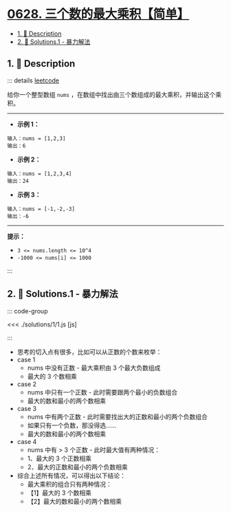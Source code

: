 # [0628. 三个数的最大乘积【简单】](https://github.com/Tdahuyou/TNotes.leetcode/tree/main/notes/0628.%20%E4%B8%89%E4%B8%AA%E6%95%B0%E7%9A%84%E6%9C%80%E5%A4%A7%E4%B9%98%E7%A7%AF%E3%80%90%E7%AE%80%E5%8D%95%E3%80%91)

<!-- region:toc -->

- [1. 📝 Description](#1--description)
- [2. 🎯 Solutions.1 - 暴力解法](#2--solutions1---暴力解法)

<!-- endregion:toc -->

## 1. 📝 Description

::: details [leetcode](https://leetcode.cn/problems/maximum-product-of-three-numbers/)

给你一个整型数组 `nums` ，在数组中找出由三个数组成的最大乘积，并输出这个乘积。

---

- **示例 1：**

```
输入：nums = [1,2,3]
输出：6
```

- **示例 2：**

```
输入：nums = [1,2,3,4]
输出：24
```

- **示例 3：**

```
输入：nums = [-1,-2,-3]
输出：-6
```

---

**提示：**

- `3 <= nums.length <= 10^4`
- `-1000 <= nums[i] <= 1000`

:::

## 2. 🎯 Solutions.1 - 暴力解法

::: code-group

<<< ./solutions/1/1.js [js]

:::

- 思考的切入点有很多，比如可以从正数的个数来枚举：
- case 1
  - nums 中没有正数 - 最大乘积由 3 个最大负数组成
  - 最大的 3 个数相乘
- case 2
  - nums 中只有一个正数 - 此时需要跟两个最小的负数组合
  - 最大的数和最小的两个数相乘
- case 3
  - nums 中有两个正数 - 此时需要找出大的正数和最小的两个负数组合
  - 如果只有一个负数，那没得选……
  - 最大的数和最小的两个数相乘
- case 4
  - nums 中有 > 3 个正数 - 此时最大值有两种情况：
  - 1、最大的 3 个正数相乘
  - 2、最大的正数和最小的两个负数相乘
- 综合上述所有情况，可以得出以下结论：
  - 最大乘积的组合只有两种情况：
  - 【1】最大的 3 个数相乘
  - 【2】最大的数和最小的两个数相乘
